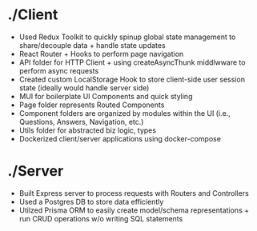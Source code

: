 # ./Client

- Used Redux Toolkit to quickly spinup global state management to share/decouple data + handle state updates
- React Router + Hooks to perform page navigation
- API folder for HTTP Client + using createAsyncThunk middlwware to perform async requests
- Created custom LocalStorage Hook to store client-side user session state (ideally would handle server side)
- MUI for boilerplate UI Components and quick styling
- Page folder represents Routed Components
- Component folders are organized by modules within the UI (i.e., Questions, Answers, Navigation, etc.)
- Utils folder for abstracted biz logic, types
- Dockerized client/server applications using docker-compose

# ./Server

- Built Express server to process requests with Routers and Controllers
- Used a Postgres DB to store data efficiently
- Utilzed Prisma ORM to easily create model/schema representations + run CRUD operations w/o writing SQL statements
